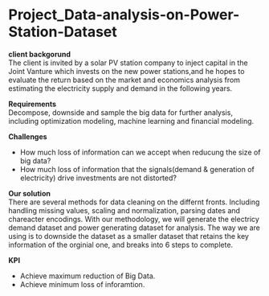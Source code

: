 # Project_Data-analysis-on-Power-Station-Dataset
**client backgorund**  
The client is invited by a solar PV station company to inject capital in the Joint Vanture which invests on the new power stations,and he hopes to evaluate the return based on the market and economics analysis from estimating the electricity supply and demand in the following years.  

**Requirements**  
Decompose, downside and sample the big data for further analysis, including optimization modeling, machine learning and financial modeling.  

**Challenges**
- How much loss of information can we accept when reducung the size of big data?
- How much loss of information that the signals(demand & generation of electricity) drive investments are not distorted?    

**Our solution**  
There are several methods for data cleaning on the differnt fronts. Including handling missing values, scaling and normalization, parsing dates and chareacter encodings. With our methodology, we will generate the electricy demand dataset and power generating dataset for analysis. The way we are using is to downside the dataset as a smaller dataset that retains the key information of the orginial one, and breaks into 6 steps to complete.  

**KPI**  
- Achieve maximum reduction of Big Data. 
- Achieve minimum loss of inforamtion.
